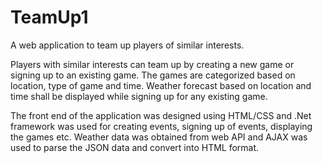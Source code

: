 # TeamUp1
A web application to team up players of similar interests.

Players with similar interests can team up by creating a new game or signing up to an existing game. The games are categorized based on location, type of game and time. Weather forecast based on location and time shall be displayed while signing up for any existing game. 

The front end of the application was designed using HTML/CSS and .Net framework was used for creating events, signing up of events, displaying the games etc. Weather data was obtained from web API and AJAX was used to parse the JSON data and convert into HTML format. 

